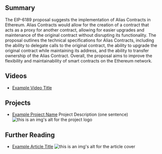 ## Summary

The EIP-6189 proposal suggests the implementation of Alias Contracts in Ethereum. Alias Contracts would allow for the creation of a contract that acts as a proxy for another contract, allowing for easier upgrades and maintenance of the original contract without disrupting its functionality. The proposal outlines the technical specifications for Alias Contracts, including the ability to delegate calls to the original contract, the ability to upgrade the original contract while maintaining its address, and the ability to transfer ownership of the Alias Contract. Overall, the proposal aims to improve the flexibility and maintainability of smart contracts on the Ethereum network.

## Videos

- [Example Video Title](https://www.youtube.com/watch?v=TDGq4aeevgY)

## Projects

- [Example Project Name](https://xxxx.xxx/xxxxx) Project Description (one sentence) ![this is an img's alt for the project logo](https://xxxx.xxx/project-logo.xxx)

## Further Reading

- [Example Article Title](https://xxxx.xxx/xxxxx) ![this is an img's alt for the article cover](https://xxxx.xxx/article-cover.xxx)
